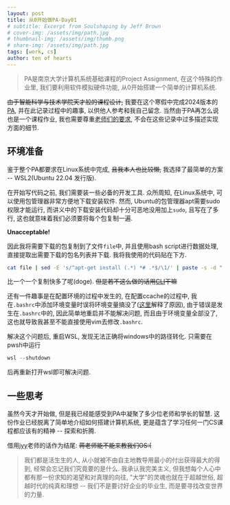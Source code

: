 ```yaml
---
layout: post
title: 从0开始做PA-Day01
# subtitle: Excerpt from Soulshaping by Jeff Brown
# cover-img: /assets/img/path.jpg
# thumbnail-img: /assets/img/thumb.png
# share-img: /assets/img/path.jpg
tags: [work, cs]
author: ten of hearts
---
```


<!-- # 从0开始写PA-Day01 -->

> PA是南京大学计算机系统基础课程的Project Assignment, 在这个特殊的作业里, 我们要利用软件模拟硬件功能, 从0开始搭建一个简单的计算机系统. 

~~由于智能科学与技术学院天才般的课程设计,~~ 我要在这个寒假中完成2024版本的[PA](https://nju-projectn.github.io/ics-pa-gitbook/), 并在此记录过程中的趣事, 以供他人参考和我自己留念. 当然由于PA再怎么说也是一个课程作业, 我也需要尊重[老师们的要求](http://integrity.mit.edu/), 不会在这些记录中过多描述实现方面的细节. 
## 环境准备
鉴于整个PA都要求在Linux系统中完成, ~~且我本人也比较懒,~~ 我选择了最简单的方案 -- WSL2(Ubuntu 22.04 发行版). 

在开始写代码之前, 我们需要装一些必备的开发工具. 众所周知, 在Linux系统中, 可以使用包管理器非常方便地下载安装软件. 然而, Ubuntu的包管理器apt需要sudo权限才能运行, 而讲义中的下载安装代码却十分可恶地没用加上`sudo`, 且写在了多行, 这也就意味着我们必须要将每个包复制一遍. 

**Unacceptable!**

因此我将需要下载的包复制到了文件`file`中, 并且使用bash script进行数据处理, 直接提取出需要下载的包名列表并下载. 我将我使用的代码贴在下方. 

```bash
cat file | sed -E 's/^apt-get install (.*) *# .*$/\1/' | paste -s -d " " | xargs sudo apt-get install
```

比一个一个复制快多了呢(doge). ~~但是若不这么做的话用[CLI](https://www.computerhope.com/issues/ch000619.htm)干嘛~~

还有一件趣事是在配置环境的过程中发生的, 在配置ccache的过程中, 我在`.bashrc`中添加环境变量时误将环境变量搞没了([这里](https://tenofhearts.github.io/2025-01-24-Day-03/)解释了原因), 由于错误是发生在`.bashrc`中的, 因此简单地重启并不能解决问题, 而且由于环境变量全部没了, 这也就导致我甚至不能直接使用vim去修改`.bashrc`. 

解决这个问题后, 重启WSL, 发现无法正确将windows中的路径转化. 只需要在pwsh中运行
```powershell
wsl --shutdown
```
后再重新打开wsl即可解决问题. 
## 一些思考
虽然今天才开始做, 但是我已经能感受到PA中凝聚了多少位老师和学长的智慧. 这份作业已经脱离了简单地介绍如何搭建计算机系统, 更是蕴含了学习任何一门CS课程都应该有的精神 -- 探索和折腾. 

借用[jyy](https://ics.nju.edu.cn/~jyy/)老师的话作为结尾: ~~蒋老师能不能来教我们OS:(~~
> 我们都是活生生的人, 从小就被不由自主地教导用最小的付出获得最大的得到, 经常会忘记我们究竟要的是什么. 我承认我完美主义, 但我想每个人心中都有那一份求知的渴望和对真理的向往, "大学"的灵魂也就在于超越世俗, 超越时代的纯真和理想 -- 我们不是要讨好企业的毕业生, 而是要寻找改变世界的力量.
